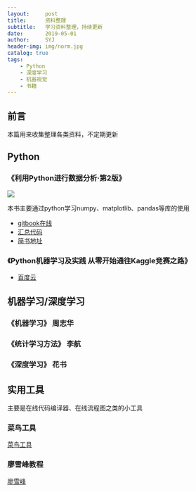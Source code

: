 ```yaml
---
layout:     post
title:      资料整理
subtitle:   学习资料整理，持续更新
date:       2019-05-01
author:     SYJ
header-img: img/norm.jpg
catalog: true
tags:
    - Python
    - 深度学习
    - 机器视觉
    - 书籍
---
```


## 前言
本篇用来收集整理各类资料，不定期更新

## Python

### 《利用Python进行数据分析·第2版》

![](https://upload-images.jianshu.io/upload_images/7178691-0d965cf51eb5af9e.png?imageMogr2/auto-orient/strip%7CimageView2/2/w/516/format/webp)

本书主要通过python学习numpy、matplotlib、pandas等库的使用
- [gitbook在线](https://seancheney.gitbook.io/python-for-data-analysis-2nd/)
- [汇总代码](https://github.com/wesm/pydata-book)
- [简书地址](https://www.jianshu.com/p/04d180d90a3f)

### 《Python机器学习及实践 从零开始通往Kaggle竞赛之路》

- [百度云](https://u14147674.ctfile.com/fs/14147674-308662378)

## 机器学习/深度学习

### 《机器学习》 周志华

### 《统计学习方法》 李航

### 《深度学习》 花书

## 实用工具

主要是在线代码编译器、在线流程图之类的小工具

### 菜鸟工具

[菜鸟工具](https://c.runoob.com/more/shapefly-diagram/#)

### 廖雪峰教程
[廖雪峰](https://www.liaoxuefeng.com/)
